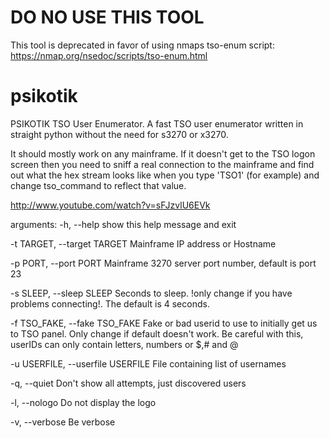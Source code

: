 # DO NO USE THIS TOOL

This tool is deprecated in favor of using nmaps tso-enum script: https://nmap.org/nsedoc/scripts/tso-enum.html

psikotik
========

PSIKOTIK TSO User Enumerator. A fast TSO user enumerator written in straight
python without the need for s3270 or x3270. 

It should mostly work on any mainframe. If it doesn't get to the TSO logon
screen then you need to sniff a real connection to the mainframe and find out
what the hex stream looks like when you type 'TSO1' (for example) and change
tso_command to reflect that value. 

http://www.youtube.com/watch?v=sFJzvlU6EVk

arguments:
  -h, --help            show this help message and exit
  
  -t TARGET, --target TARGET  Mainframe IP address or Hostname
  
  -p PORT, --port PORT  Mainframe 3270 server port number, default is port 23
  
  -s SLEEP, --sleep SLEEP Seconds to sleep. !only change if you have problems connecting!. The default is 4 seconds.
  
  -f TSO_FAKE, --fake TSO_FAKE Fake or bad userid to use to initially get us to TSO panel. Only change if default doesn't work. Be careful with this, userIDs can only contain letters, numbers or $,# and @
  
  -u USERFILE, --userfile USERFILE  File containing list of usernames
  
  -q, --quiet           Don't show all attempts, just discovered users
  
  -l, --nologo          Do not display the logo
  
  -v, --verbose         Be verbose
